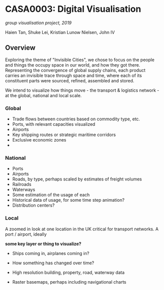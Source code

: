 # CASA0003: Digital Visualisation

*group visualisation project, 2019*

Haien Tan, Shuke Lei, Kristian Lunow Nielsen, John IV


## Overview

Exploring the theme of "Invisible Cities", we chose to focus on the people and things the occupy space in our world, and how they got there. Representing the convergence of global supply chains, each product carries an invisible trace through space and time, where each of its constituent parts were sourced, refined, assembled and stored. 

We intend to visualize how things move - the transport & logistics network - at the global, national and local scale.

### Global

- Trade flows between countries based on commodity type, etc.
- Ports, with relevant capacities visualized
- Airports
- Key shipping routes or strategic maritime corridors
- Exclusive economic zones
-


### National

- Ports
- Airports
- Roads, by type, perhaps scaled by estimates of freight volumes
- Railroads
- Waterways
- Some estimation of the usage of each
- Historical data of usage, for some time step animation?
- Distribution centers?


### Local

A zoomed in look at one location in the UK critical for transport networks. A port / airport, ideally

**some key layer or thing to visualize?**

- Ships coming in, airplanes coming in?
- How something has changed over time?


- High resolution building, property, road, waterway data
- Raster basemaps, perhaps including navigational charts
